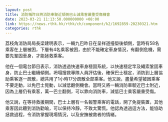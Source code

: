 ```yaml
---
layout: post
title: 消防稱昨日將消防車駛近傾側巴士減乘客嚴重受傷機會
date: 2023-03-21 11:13:50.000000000 +08:00
link: https://news.rthk.hk/rthk/ch/component/k2/1692859-20230321.htm
categories: rthk
---
```


荔枝角消防局局長梁建明表示，一輛九巴昨日在呈祥道撞壆後傾側，當時有58名乘客在上層被困，下層有4名乘客被困，由於不能確定車身情況，有翻側危機，需要先鞏固車身，才能拯救乘客。

他在一個電台節目表示，消防透過快速車身穩固系統，以快速穩定竿及繩索鞏固車身，防止巴士繼續傾側。坍塌搜救專隊人員評估後，確保巴士穩定，消防到上層協助乘客逐一疏散，總共用了1小時17分疏散全部乘客。他又說，盡量希望被困乘客不要走動，以免巴士晃動，以減低翻側機會。當時又將一輛消防車駛近巴士附近，因為上層仍有乘客，萬一巴士翻側，可以靠向消防車，減低巴士乘客嚴重受傷。

他又說，在等待救援期間，巴士上層有一名報警乘客的電話，開了免提裝置，其他乘客因此聽到消防勸喻，可以保持冷靜，不致太驚慌。他認為透過這方法，能協助拯救過程，令消防掌握現場情況，以及安撫被救者的情緒。
